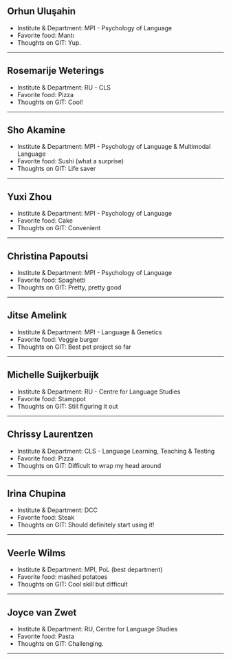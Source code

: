 ## Orhun Uluşahin

- Institute & Department: MPI - Psychology of Language
- Favorite food: Mantı
- Thoughts on GIT: Yup.

---

## Rosemarije Weterings

- Institute & Department: RU - CLS
- Favorite food: Pizza
- Thoughts on GIT: Cool!

---

## Sho Akamine

- Institute & Department: MPI - Psychology of Language & Multimodal Language
- Favorite food: Sushi (what a surprise)
- Thoughts on GIT: Life saver

---

## Yuxi Zhou

- Institute & Department: MPI - Psychology of Language
- Favorite food: Cake
- Thoughts on GIT: Convenient

---

## Christina Papoutsi

- Institute & Department: MPI - Psychology of Language
- Favorite food: Spaghetti
- Thoughts on GIT: Pretty, pretty good 

---

## Jitse Amelink

- Institute & Department: MPI - Language & Genetics
- Favorite food: Veggie burger
- Thoughts on GIT: Best pet project so far

---

## Michelle Suijkerbuijk

- Institute & Department: RU - Centre for Language Studies
- Favorite food: Stamppot
- Thoughts on GIT: Still figuring it out

---

## Chrissy Laurentzen

- Institute & Department: CLS - Language Learning, Teaching & Testing
- Favorite food: Pizza
- Thoughts on GIT: Difficult to wrap my head around

---
## Irina Chupina

- Institute & Department: DCC
- Favorite food: Steak
- Thoughts on GIT: Should definitely start using it!

---
## Veerle Wilms

- Institute & Department: MPI, PoL (best department)
- Favorite food: mashed potatoes
- Thoughts on GIT: Cool skill but difficult

---

## Joyce van Zwet

- Institute & Department: RU, Centre for Language Studies
- Favorite food: Pasta
- Thoughts on GIT: Challenging. 

---